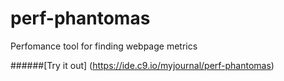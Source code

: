 # perf-phantomas
Perfomance tool for finding webpage metrics

######[Try it out] (https://ide.c9.io/myjournal/perf-phantomas)
